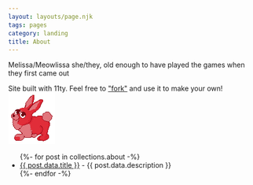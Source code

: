 ```yaml
---
layout: layouts/page.njk
tags: pages
category: landing
title: About
---
```

Melissa/Meowlissa she/they, old enough to have played the games when they first came out

Site built with 11ty. Feel free to ["fork"](https://github.com/melissamcewen/uniquepetz) and use it to make your own!
<img src="/public/images/petz2u.png" class="pixel img-left desktop-image">

<ul>
{%- for post in collections.about -%}
<li><a href='{{ post.url }}'>{{ post.data.title }}</a>  - {{ post.data.description }}</li>
 {%- endfor -%}

</ul>

